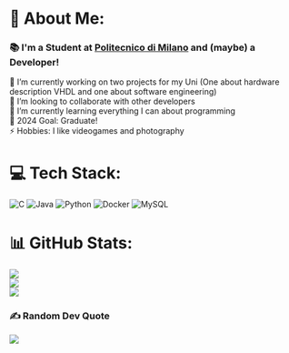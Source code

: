 # 💫 About Me:
### 📚 I'm a Student at [Politecnico di Milano](https://www.polimi.it) and (maybe) a Developer!

🔭 I’m currently working on two projects for my Uni (One about hardware description VHDL and one about software engineering)<br>👯 I’m looking to collaborate with other developers<br>🌱 I’m currently learning everything I can about programming<br>🥅 2024 Goal: Graduate!<br>⚡ Hobbies: I like videogames and photography


# 💻 Tech Stack:
![C](https://img.shields.io/badge/c-%2300599C.svg?style=flat&logo=c&logoColor=white) ![Java](https://img.shields.io/badge/java-%23ED8B00.svg?style=flat&logo=openjdk&logoColor=white) ![Python](https://img.shields.io/badge/python-3670A0?style=flat&logo=python&logoColor=ffdd54) ![Docker](https://img.shields.io/badge/docker-%230db7ed.svg?style=flat&logo=docker&logoColor=white) ![MySQL](https://img.shields.io/badge/mysql-%2300000f.svg?style=flat&logo=mysql&logoColor=white)
# 📊 GitHub Stats:
![](https://github-readme-stats.vercel.app/api?username=M1RK02&theme=dark&hide_border=false&include_all_commits=false&count_private=true)<br/>
![](https://github-readme-streak-stats.herokuapp.com/?user=M1RK02&theme=dark&hide_border=false)<br/>
![](https://github-readme-stats.vercel.app/api/top-langs/?username=M1RK02&theme=dark&hide_border=false&include_all_commits=false&count_private=true&layout=compact)

### ✍️ Random Dev Quote
![](https://quotes-github-readme.vercel.app/api?type=horizontal&theme=dark)
